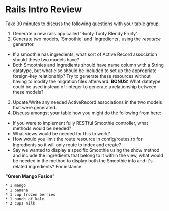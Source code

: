 # Rails Intro Review

Take 30 minutes to discuss the following questions with your table group.

1. Generate a new rails app called 'Rooty Tooty Blendy Fruity'.
2. Generate two models, 'Smoothie' and 'Ingredients', using the *resource* generator.  
  * If a smoothie has ingredients, what sort of Active Record association should these two models have?
  * Both Smoothies and Ingredients should have name column with a String datatype, but what else should be included to set up the appropriate foreign-key relationship? Try to generate these resources without having to modify the migration files afterward. **BONUS:** What datatype could be used instead of :integer to generate a relationship between these models?
3. Update/Write any needed ActiveRecord associations in the two models that were generated.
4. Discuss amongst your table how you might do the following from here:

  * If you were to implement fully RESTful Smoothie controller, what methods would be needed?
  * What views would be needed for this to work?
  * How would you limit the route resource in config/routes.rb for Ingredients so it will only route to index and create?
  * Say we wanted to display a specific Smoothie using the show method and include the ingredients that belong to it within the view, what would be needed in the method to display both the Smoothie info and it's related ingredients?  For instance:

  **"Green Mango Fusion"**
  
    * 1 mango
    * 1 banana
    * 1 cup frozen berries
    * 1 bunch of kale
    * 2 cups milk
